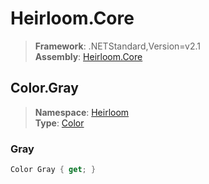 # Heirloom.Core

> **Framework**: .NETStandard,Version=v2.1  
> **Assembly**: [Heirloom.Core][0]  

## Color.Gray

> **Namespace**: [Heirloom][0]  
> **Type**: [Color][1]  

### Gray

```cs
Color Gray { get; }
```

[0]: ../Heirloom.Core.md
[1]: Heirloom.Color.md
